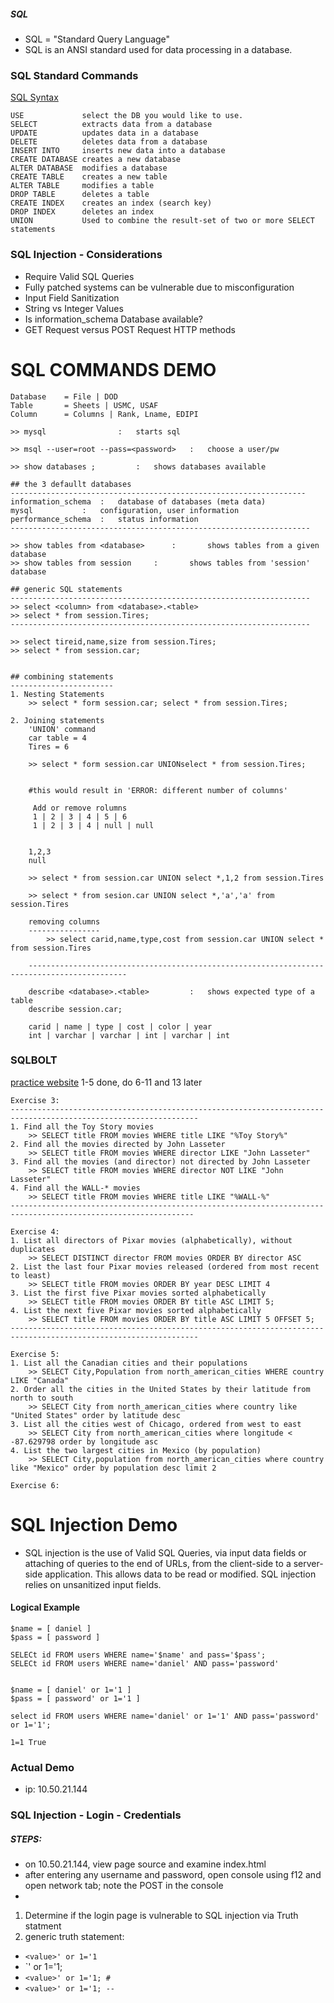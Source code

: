 ##### SQL

- SQL = "Standard Query Language"
- SQL is an ANSI standard used for data processing in a database.

### SQL Standard Commands

[SQL Syntax](https://www.w3schools.com/SQl/sql_syntax.asp)

```
USE             select the DB you would like to use.
SELECT          extracts data from a database
UPDATE          updates data in a database
DELETE          deletes data from a database
INSERT INTO     inserts new data into a database
CREATE DATABASE creates a new database
ALTER DATABASE  modifies a database
CREATE TABLE    creates a new table
ALTER TABLE     modifies a table
DROP TABLE      deletes a table
CREATE INDEX    creates an index (search key)
DROP INDEX      deletes an index
UNION           Used to combine the result-set of two or more SELECT statements
```


### SQL Injection - Considerations

- Require Valid SQL Queries
- Fully patched systems can be vulnerable due to misconfiguration
- Input Field Sanitization
- String vs Integer Values
- Is information_schema Database available?
- GET Request versus POST Request HTTP methods


# SQL COMMANDS DEMO

```
Database 	= File | DOD
Table 		= Sheets | USMC, USAF
Column 		= Columns | Rank, Lname, EDIPI

>> mysql				:	starts sql

>> msql --user=root --pass=<password>	:	choose a user/pw

>> show databases ;			:	shows databases available

## the 3 defaullt databases
------------------------------------------------------------------
information_schema	:	database of databases (meta data)
mysql			:	configuration, user information
performance_schema	:	status information	
-------------------------------------------------------------------

>> show tables from <database>		:		shows tables from a given database
>> show tables from session		:		shows tables from 'session' database

## generic SQL statements
-------------------------------------------------------------------
>> select <column> from <database>.<table>
>> select * from session.Tires;
-------------------------------------------------------------------

>> select tireid,name,size from session.Tires;
>> select * from session.car;


## combining statements
-----------------------
1. Nesting Statements
	>> select * form session.car; select * from session.Tires;

2. Joining statements
	'UNION' command
	car table = 4
	Tires = 6
	
	>> select * form session.car UNIONselect * from session.Tires;


	#this would result in 'ERROR: different number of columns'

	 Add or remove rolumns
	 1 | 2 | 3 | 4 | 5 | 6
	 1 | 2 | 3 | 4 | null | null


	1,2,3
	null

	>> select * from session.car UNION select *,1,2 from session.Tires

	>> select * from sesion.car UNION select *,'a','a' from session.Tires

	removing columns
	----------------
		>> select carid,name,type,cost from session.car UNION select * from session.Tires
		
	--------------------------------------------------------------------------------------------
	
	describe <database>.<table>			:	shows expected type of a table
	describe session.car;
	
	carid | name | type | cost | color | year 
	int | varchar | varchar | int | varchar | int
```

### SQLBOLT

[practice website](https://sqlbolt.com/) 1-5 done, do 6-11 and 13 later


```
Exercise 3:
----------------------------------------------------------------------------------------------------------------
1. Find all the Toy Story movies
	>> SELECT title FROM movies WHERE title LIKE "%Toy Story%"
2. Find all the movies directed by John Lasseter
	>> SELECT title FROM movies WHERE director LIKE "John Lasseter"
3. Find all the movies (and director) not directed by John Lasseter
	>> SELECT title FROM movies WHERE director NOT LIKE "John Lasseter"
4. Find all the WALL-* movies
	>> SELECT title FROM movies WHERE title LIKE "%WALL-%"
---------------------------------------------------------------------------------------------------------------

Exercise 4:
1. List all directors of Pixar movies (alphabetically), without duplicates
	>> SELECT DISTINCT director FROM movies ORDER BY director ASC
2. List the last four Pixar movies released (ordered from most recent to least)
	>> SELECT title FROM movies ORDER BY year DESC LIMIT 4
3. List the first five Pixar movies sorted alphabetically
	>> SELECT title FROM movies ORDER BY title ASC LIMIT 5;
4. List the next five Pixar movies sorted alphabetically
	>> SELECT title FROM movies ORDER BY title ASC LIMIT 5 OFFSET 5;
----------------------------------------------------------------------------------------------------------------

Exercise 5:
1. List all the Canadian cities and their populations 
	>> SELECT City,Population from north_american_cities WHERE country LIKE "Canada"
2. Order all the cities in the United States by their latitude from north to south
	>> SELECT City from north_american_cities where country like "United States" order by latitude desc
3. List all the cities west of Chicago, ordered from west to east
	>> SELECT City from north_american_cities where longitude < -87.629798 order by longitude asc
4. List the two largest cities in Mexico (by population)
	>> SELECT City,population from north_american_cities where country like "Mexico" order by population desc limit 2
	
Exercise 6:

```
# SQL Injection Demo

- SQL injection is the use of Valid SQL Queries, via input data fields or attaching of queries to the end of URLs, from the client-side to a server-side application. This allows data to be read or modified. SQL injection relies on unsanitized input fields.

#### Logical Example
```
$name = [ daniel ]
$pass = [ password ] 

SELECt id FROM users WHERE name='$name' and pass='$pass';
SELECt id FROM users WHERE name='daniel' AND pass='password'


$name = [ daniel' or 1='1 ]
$pass = [ password' or 1='1 ]

select id FROM users WHERE name='daniel' or 1='1' AND pass='password' or 1='1';

1=1 True 
```

### Actual Demo
- ip: 10.50.21.144


### SQL Injection - Login - Credentials

##### STEPS: 
- on 10.50.21.144, view page source and examine index.html
- after entering any username and password, open console using f12 and open network tab; note the POST in the console
- 

1. Determine if the login page is vulnerable to SQL injection via Truth statment
2. generic truth statement: 
- `<value>' or 1='1`
- `<value>' or 1='1;
- `<value>' or 1='1; #`
- `<value>' or 1='1; --`
